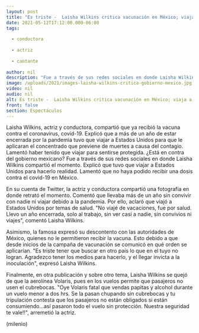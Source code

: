 ```yaml
---
layout: post
title: "Es triste -  Laisha Wilkins critica vacunación en México; viaja a EU y recibe vacuna contra covid-19"
date: 2021-05-12T17:12:00.000-06:00
tags:
  
  - conductora
  
  - actriz
  
  - cantante
  
author: nil
description: "Fue a través de sus redes sociales en donde Laisha Wilkins compartió el momento. Explicó que tuvo que viajar a Estados Unidos para hacerlo realidad. Lamentó que no haya podido recibir una dosis contra el covid-19 en México. "
image: /uploads/2021/images-laisha-wilkins-critica-gobierno-mexico.jpg
video: nil
audio: nil
alt: Es triste -  Laisha Wilkins critica vacunación en México; viaja a EU y recibe vacuna contra covid-19
front: false
section: Espectáculos
---
```


Laisha Wilkins, actriz y conductora, compartió que ya recibió la vacuna contra el coronavirus, covid-19. Explicó que a más de un año de estar encerrada por la pandemia tuvo que viajar a Estados Unidos para que le aplicaran el concentrado que previene de muertes a causa del contagio. Lamentó haber tenido que viajar para sentirse protegida. ¿Está en contra del gobierno mexicano? Fue a través de sus redes sociales en donde Laisha Wilkins compartió el momento. Explicó que tuvo que viajar a Estados Unidos para hacerlo realidad. Lamentó que no haya podido recibir una dosis contra el covid-19 en México. 

En su cuenta de Twitter, la actriz y conductora compartió una fotografía en donde retrató el momento. Comentó que llevaba más de un año sin convivir con nadie ni viajar debido a la pandemia. Por ello, aclaró que viajó a Estados Unidos por temas de salud. "No viajé de vacaciones, fue por salud. Llevo un año encerrada, solo al trabajo, sin ver casi a nadie, sin convivios ni viajes", comentó Laisha Wilkins. 

Asimismo, la famosa expresó su descontento con las autoridades de México, quienes no le permitieron recibir la vacuna. Esto debido a que desde inicios de la campaña de vacunación se comunicó en qué orden se aplicarían. 
"Es triste tener que buscar en otro país lo que en el tuyo no logran. Agradezco tener los medios para hacerlo, y el llegar invicta a la inoculación", expresó Laisha Wilkins. 

Finalmente, en otra publicación y sobre otro tema, Laisha Wilkins se quejó de que la aerolínea Volaris, pues en los vuelos permite que pasajeros no usen el cubrebocas. "Oye Volaris fatal que vendas papitas y alcohol durante un vuelo menor a dos hrs. Se la pasan chupando sin cubrebocas y tu tripulación contesta que los pasajeros no están obligados si están consumiendo...así pasaron todo el vuelo sin protección. Nuestra seguridad te vale‼", arremetió la actriz. 

(milenio)